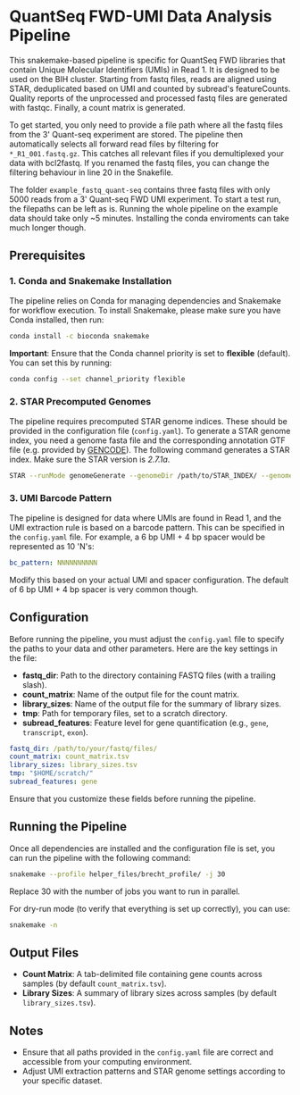 
# QuantSeq FWD-UMI Data Analysis Pipeline

This snakemake-based pipeline is specific for QuantSeq FWD libraries that contain Unique Molecular Identifiers (UMIs) in Read 1. It is designed to be used on the BIH cluster. Starting from fastq files, reads are aligned using STAR, deduplicated based on UMI and counted by subread's featureCounts. Quality reports of the unprocessed and processed fastq files are generated with fastqc. Finally, a count matrix is generated. 

To get started, you only need to provide a file path where all the fastq files from the 3' Quant-seq experiment are stored. The pipeline then automatically selects all forward read files by filtering for `*_R1_001.fastq.gz`. This catches all relevant files if you demultiplexed your data with bcl2fastq. If you renamed the fastq files, you can change the filtering behaviour in line 20 in the Snakefile.

The folder `example_fastq_quant-seq` contains three fastq files with only 5000 reads from a 3' Quant-seq FWD UMI experiment. To start a test run, the filepaths can be left as is. Running the whole pipeline on the example data should take only ~5 minutes. Installing the conda enviroments can take much longer though.

## Prerequisites

### 1. Conda and Snakemake Installation
The pipeline relies on Conda for managing dependencies and Snakemake for workflow execution. To install Snakemake, please make sure you have Conda installed, then run:

```bash
conda install -c bioconda snakemake
```

**Important**: Ensure that the Conda channel priority is set to **flexible** (default). You can set this by running:

```bash
conda config --set channel_priority flexible
```

### 2. STAR Precomputed Genomes

The pipeline requires precomputed STAR genome indices. These should be provided in the configuration file (`config.yaml`). To generate a STAR genome index, you need a genome fasta file and the corresponding annotation GTF file (e.g. provided by [GENCODE](https://www.gencodegenes.org/human/release_46.html)). The following command generates a STAR index. Make sure the STAR version is *2.7.1a*.

```bash
STAR --runMode genomeGenerate --genomeDir /path/to/STAR_INDEX/ --genomeFastaFiles /path/to/genome.fa --sjdbGTFfile /path/to/annotation.gtf --sjdbOverhang 75 --runThreadN 16 --limitGenomeGenerateRAM 100000000000
```

### 3. UMI Barcode Pattern

The pipeline is designed for data where UMIs are found in Read 1, and the UMI extraction rule is based on a barcode pattern. This can be specified in the `config.yaml` file. For example, a 6 bp UMI + 4 bp spacer would be represented as 10 'N's:

```yaml
bc_pattern: NNNNNNNNNN
```

Modify this based on your actual UMI and spacer configuration. The default of 6 bp UMI + 4 bp spacer is very common though.

## Configuration

Before running the pipeline, you must adjust the `config.yaml` file to specify the paths to your data and other parameters. Here are the key settings in the file:

- **fastq_dir**: Path to the directory containing FASTQ files (with a trailing slash).
- **count_matrix**: Name of the output file for the count matrix.
- **library_sizes**: Name of the output file for the summary of library sizes.
- **tmp**: Path for temporary files, set to a scratch directory.
- **subread_features**: Feature level for gene quantification (e.g., `gene`, `transcript`, `exon`).

```yaml
fastq_dir: /path/to/your/fastq/files/
count_matrix: count_matrix.tsv
library_sizes: library_sizes.tsv
tmp: "$HOME/scratch/"
subread_features: gene
```

Ensure that you customize these fields before running the pipeline.

## Running the Pipeline

Once all dependencies are installed and the configuration file is set, you can run the pipeline with the following command:

```bash
snakemake --profile helper_files/brecht_profile/ -j 30
```

Replace 30 with the number of jobs you want to run in parallel. 

For dry-run mode (to verify that everything is set up correctly), you can use:

```bash
snakemake -n
```

## Output Files

- **Count Matrix**: A tab-delimited file containing gene counts across samples (by default `count_matrix.tsv`).
- **Library Sizes**: A summary of library sizes across samples (by default `library_sizes.tsv`).

## Notes

- Ensure that all paths provided in the `config.yaml` file are correct and accessible from your computing environment.
- Adjust UMI extraction patterns and STAR genome settings according to your specific dataset.
